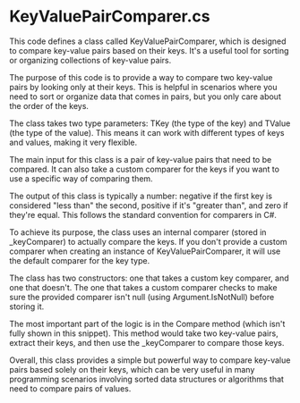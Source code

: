 # KeyValuePairComparer.cs

This code defines a class called KeyValuePairComparer, which is designed to compare key-value pairs based on their keys. It's a useful tool for sorting or organizing collections of key-value pairs.

The purpose of this code is to provide a way to compare two key-value pairs by looking only at their keys. This is helpful in scenarios where you need to sort or organize data that comes in pairs, but you only care about the order of the keys.

The class takes two type parameters: TKey (the type of the key) and TValue (the type of the value). This means it can work with different types of keys and values, making it very flexible.

The main input for this class is a pair of key-value pairs that need to be compared. It can also take a custom comparer for the keys if you want to use a specific way of comparing them.

The output of this class is typically a number: negative if the first key is considered "less than" the second, positive if it's "greater than", and zero if they're equal. This follows the standard convention for comparers in C#.

To achieve its purpose, the class uses an internal comparer (stored in _keyComparer) to actually compare the keys. If you don't provide a custom comparer when creating an instance of KeyValuePairComparer, it will use the default comparer for the key type.

The class has two constructors: one that takes a custom key comparer, and one that doesn't. The one that takes a custom comparer checks to make sure the provided comparer isn't null (using Argument.IsNotNull) before storing it.

The most important part of the logic is in the Compare method (which isn't fully shown in this snippet). This method would take two key-value pairs, extract their keys, and then use the _keyComparer to compare those keys.

Overall, this class provides a simple but powerful way to compare key-value pairs based solely on their keys, which can be very useful in many programming scenarios involving sorted data structures or algorithms that need to compare pairs of values.